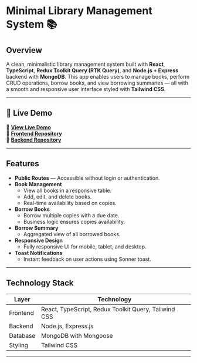 # Minimal Library Management System 📚

## Overview

A clean, minimalistic library management system built with **React**, **TypeScript**, **Redux Toolkit Query (RTK Query)**, and **Node.js + Express** backend with **MongoDB**. This app enables users to manage books, perform CRUD operations, borrow books, and view borrowing summaries — all with a smooth and responsive user interface styled with **Tailwind CSS**.

---

## 🚀 Live Demo

🔗 **[View Live Demo](https://library-frontend-pearl.vercel.app)**  
📂 **[Frontend Repository](https://github.com/Nissanbarua/L2A4-frontend)**  
📂 **[Backend Repository](https://github.com/Nissanbarua/L2A4-backend)**  

---

## Features

- **Public Routes** — Accessible without login or authentication.
- **Book Management**
  - View all books in a responsive table.
  - Add, edit, and delete books.
  - Real-time availability based on copies.
- **Borrow Books**
  - Borrow multiple copies with a due date.
  - Business logic ensures copies availability.
- **Borrow Summary**
  - Aggregated view of all borrowed books.
- **Responsive Design**
  - Fully responsive UI for mobile, tablet, and desktop.
- **Toast Notifications**
  - Instant feedback on user actions using Sonner toast.
  
---

## Technology Stack

| Layer       | Technology                  |
|-------------|-----------------------------|
| Frontend    | React, TypeScript, Redux Toolkit Query, Tailwind CSS |
| Backend     | Node.js, Express.js         |
| Database    | MongoDB with Mongoose       |
| Styling     | Tailwind CSS                |

---


